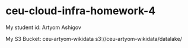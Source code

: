 # ceu-cloud-infra-homework-4

My student id: Artyom Ashigov

My S3 Bucket: ceu-artyom-wikidata
s3://ceu-artyom-wikidata/datalake/
